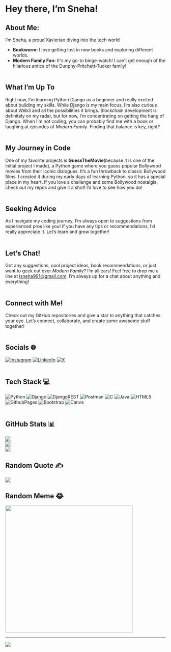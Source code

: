 
# Hey there, I’m Sneha! 

## About Me:
I’m Sneha, a proud Xavierian diving into the tech world

-  **Bookworm:** I love getting lost in new books and exploring different worlds.<br>
-  **Modern Family Fan:** It's my go-to binge-watch! I can’t get enough of the hilarious antics of the Dunphy-Pritchett-Tucker family!<br><br>

## What I’m Up To 
Right now, I’m learning Python Django as a beginner and really excited about building my skills. While Django is my main focus, I’m also curious about Web3 and all the possibilities it brings. Blockchain development is definitely on my radar, but for now, I’m concentrating on getting the hang of Django. When I’m not coding, you can probably find me with a book or laughing at episodes of *Modern Family*. Finding that balance is key, right? <br><br>

## My Journey in Code 
One of my favorite projects is **GuessTheMovie**(because it is one of the initial project I made), a Python game where you guess popular Bollywood movies from their iconic dialogues. It’s a fun throwback to classic Bollywood films. I created it during my early days of learning Python, so it has a special place in my heart. If you love a challenge and some Bollywood nostalgia, check out my repos and give it a shot! I’d love to see how you do!<br><br>

## Seeking Advice 
As I navigate my coding journey, I’m always open to suggestions from experienced pros like you! If you have any tips or recommendations, I’d really appreciate it. Let’s learn and grow together! <br><br>

## Let’s Chat! 
Got any suggestions, cool project ideas, book recommendations, or just want to geek out over *Modern Family*? I’m all ears! Feel free to drop me a line at [lsneha991@gmail.com](mailto:lsneha991@gmail.com). I’m always up for a chat about anything and everything!<br><br>

## Connect with Me! 
Check out my GitHub repositories and give a star to anything that catches your eye. Let’s connect, collaborate, and create some awesome stuff together! <br><br>


## Socials 🌐
[![Instagram](https://img.shields.io/badge/Instagram-%23E4405F.svg?logo=Instagram&logoColor=white)](https://instagram.com/typicaleoxx) [![LinkedIn](https://img.shields.io/badge/LinkedIn-%230077B5.svg?logo=linkedin&logoColor=white)](https://linkedin.com/in/snehalama) [![X](https://img.shields.io/badge/X-black.svg?logo=X&logoColor=white)](https://x.com/typicaleoxx) <br><br>


## Tech Stack 💻 
![Python](https://img.shields.io/badge/python-3670A0?style=for-the-badge&logo=python&logoColor=ffdd54) ![Django](https://img.shields.io/badge/django-%23092E20.svg?style=for-the-badge&logo=django&logoColor=white) ![DjangoREST](https://img.shields.io/badge/DJANGO-REST-ff1709?style=for-the-badge&logo=django&logoColor=white&color=ff1709&labelColor=gray) ![Postman](https://img.shields.io/badge/Postman-FF6C37?style=for-the-badge&logo=postman&logoColor=white) ![C](https://img.shields.io/badge/c-%2300599C.svg?style=for-the-badge&logo=c&logoColor=white) ![Java](https://img.shields.io/badge/Java-ED8B00?style=for-the-badge&logo=openjdk&logoColor=white) ![HTML5](https://img.shields.io/badge/html5-%23E34F26.svg?style=for-the-badge&logo=html5&logoColor=white)  ![GithubPages](https://img.shields.io/badge/github%20pages-121013?style=for-the-badge&logo=github&logoColor=white) ![Bootstrap](https://img.shields.io/badge/bootstrap-%238511FA.svg?style=for-the-badge&logo=bootstrap&logoColor=white) ![Canva](https://img.shields.io/badge/Canva-%2300C4CC.svg?style=for-the-badge&logo=Canva&logoColor=white) 
<br><br>

## GitHub Stats 📊
![](https://github-readme-stats.vercel.app/api?username=typicaleoxx&theme=blue-green&hide_border=false&include_all_commits=false&count_private=false)<br/>
![](https://github-readme-streak-stats.herokuapp.com/?user=typicaleoxx&theme=blue-green&hide_border=false)<br/>
![](https://github-readme-stats.vercel.app/api/top-langs/?username=typicaleoxx&theme=blue-green&hide_border=false&include_all_commits=false&count_private=false&layout=compact)

## Random Quote ✍️
![](https://quotes-github-readme.vercel.app/api?type=horizontal&theme=merko)

## Random Meme 😂 
<img src='https://randommeme-five.vercel.app/' style="height: 400px;"/>

---
[![](https://visitcount.itsvg.in/api?id=typicaleoxx&icon=0&color=0)](https://visitcount.itsvg.in)

